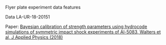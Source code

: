 Flyer plate experiment data features

Data LA-UR-18-20151

Paper: [Bayesian calibration of strength parameters using hydrocode simulations of symmetric impact shock experiments of 
Al-5083, Walters et al, J Applied Physics (2018)](https://aip.scitation.org/doi/abs/10.1063/1.5051442)